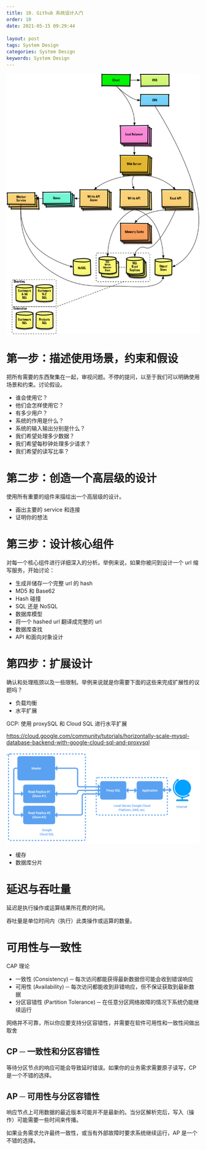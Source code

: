```yaml
---
title: 10. Github 系统设计入门
order: 10
date: 2021-05-15 09:29:44

layout: post
tags: System Design
categories: System Design
keywords: System Design
---
```


![image](./assets/10-1.png)

# 第一步：描述使用场景，约束和假设

把所有需要的东西聚集在一起，审视问题。不停的提问，以至于我们可以明确使用场景和约束。讨论假设。

- 谁会使用它？
- 他们会怎样使用它？
- 有多少用户？
- 系统的作用是什么？
- 系统的输入输出分别是什么？
- 我们希望处理多少数据？
- 我们希望每秒钟处理多少请求？
- 我们希望的读写比率？

# 第二步：创造一个高层级的设计

使用所有重要的组件来描绘出一个高层级的设计。

- 画出主要的 service 和连接
- 证明你的想法

# 第三步：设计核心组件

对每一个核心组件进行详细深入的分析。举例来说，如果你被问到设计一个 url 缩写服务，开始讨论：

- 生成并储存一个完整 url 的 hash
- MD5 和 Base62
- Hash 碰撞
- SQL 还是 NoSQL
- 数据库模型
- 将一个 hashed url 翻译成完整的 url
- 数据库查找
- API 和面向对象设计

# 第四步：扩展设计

确认和处理瓶颈以及一些限制。举例来说就是你需要下面的这些来完成扩展性的议题吗？

- 负载均衡
- 水平扩展

GCP: 使用 proxySQL 和 Cloud SQL 进行水平扩展

https://cloud.google.com/community/tutorials/horizontally-scale-mysql-database-backend-with-google-cloud-sql-and-proxysql

![image](./assets/10-2.png)

- 缓存
- 数据库分片

# 延迟与吞吐量

延迟是执行操作或运算结果所花费的时间。

吞吐量是单位时间内（执行）此类操作或运算的数量。

# 可用性与一致性

CAP 理论

- 一致性 (Consistency) ─ 每次访问都能获得最新数据但可能会收到错误响应
- 可用性 (Availability) ─ 每次访问都能收到非错响应，但不保证获取到最新数据
- 分区容错性 (Partition Tolerance) ─ 在任意分区网络故障的情况下系统仍能继续运行

网络并不可靠，所以你应要支持分区容错性，并需要在软件可用性和一致性间做出取舍

## CP ─ 一致性和分区容错性

等待分区节点的响应可能会导致延时错误。如果你的业务需求需要原子读写，CP 是一个不错的选择。

## AP ─ 可用性与分区容错性

响应节点上可用数据的最近版本可能并不是最新的。当分区解析完后，写入（操作）可能需要一些时间来传播。

如果业务需求允许最终一致性，或当有外部故障时要求系统继续运行，AP 是一个不错的选择。
